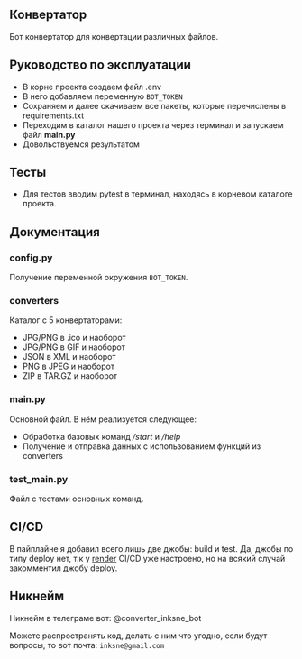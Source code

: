 ## Конвертатор

Бот конвертатор для конвертации различных файлов.

## Руководство по эксплуатации

- В корне проекта создаем файл .env
- В него добавляем переменную ```BOT_TOKEN```
- Сохраняем и далее скачиваем все пакеты, которые перечислены в requirements.txt
- Переходим в каталог нашего проекта через терминал и запускаем файл **main.py**
- Довольствуемся результатом

## Тесты

- Для тестов вводим pytest в терминал, находясь в корневом каталоге проекта.

## Документация

### config.py

Получение переменной окружения ```BOT_TOKEN```.

### converters

Каталог с 5 конвертаторами:

- JPG/PNG в .ico и наоборот
- JPG/PNG в GIF и наоборот
- JSON в XML и наоборот
- PNG в JPEG и наоборот
- ZIP в TAR.GZ и наоборот

### main.py

Основной файл. В нём реализуется следующее:

- Обработка базовых команд */start* и */help*
- Получение и отправка данных с использованием функций из converters


### test_main.py

Файл с тестами основных команд.

## CI/CD

В пайплайне я добавил всего лишь две джобы: build и test.
Да, джобы по типу deploy нет, т.к у [render](https://render.com/) CI/CD уже настроено,
но на всякий случай закомментил джобу deploy.

## Никнейм

Никнейм в телеграме вот: @converter_inksne_bot

Можете распространять код, делать с ним что угодно, если будут вопросы, то вот почта:
```inksne@gmail.com```
